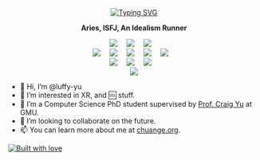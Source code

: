 <div align="center">
  <div align="center">
<a href="https://git.io/typing-svg"><img src="https://readme-typing-svg.demolab.com?font=Prosto+One&pause=1000&color=3A1FF7&center=true&random=false&width=435&lines=Hi%2C+I+am+Luffy+Yu." alt="Typing SVG" /></a>
  </div>
  
  <p><b>Aries, ISFJ, An Idealism Runner</b></p>
  
  <div align="center">
    <a href="mailto:yuliuchuan@gmail.com"><img src="https://img.shields.io/badge/Gmail-D14836" /></a>&emsp;
    <a href="https://www.linkedin.com/in/liuchuan-yu-64a44621a"><img src="https://img.shields.io/badge/LinkedIn-0077B5" /></a>&emsp;
    <a href="#"><img src="https://komarev.com/ghpvc/?username=luffy-yu&label=Views&color=0e75b6&style=flat" /></a>&emsp;
  </div>
  <div align="center">
    <a href="#"><img src="https://img.shields.io/badge/Python-14354C" /></a>&emsp;
    <a href="#"><img src="https://img.shields.io/badge/C%23-239120" /></a>&emsp;
    <a href="#"><img src="https://img.shields.io/badge/C%2B%2B-00599C" /></a>&emsp;
    <a href="#"><img src="https://img.shields.io/badge/PyCharm-000000.svg" /></a>&emsp;
    <a href="#"><img src="https://img.shields.io/badge/Rider-000000" /></a>&emsp;
  </div>

  <div align="center">
    <a href="#"><img src="https://aleen42.github.io/badges/src/photoshop.svg" /></a>&emsp;
    <a href="#"><img src="https://aleen42.github.io/badges/src/illustrator.svg" /></a>&emsp;
    <a href="#"><img src="https://aleen42.github.io/badges/src/premiere.svg" /></a>&emsp;
  </div>
<div align="center">
<picture>
  <source
    srcset="https://github-readme-stats.vercel.app/api?username=luffy-yu&show_icons=true&theme=dark&custom_title=Luffy%20Yu's%20Github%20Stats"
    media="(prefers-color-scheme: dark)"
  />
  <source
    srcset="https://github-readme-stats.vercel.app/api?username=luffy-yu&show_icons=true&custom_title=Luffy%20Yu's%20Github%20Stats"
    media="(prefers-color-scheme: light), (prefers-color-scheme: no-preference)"
  />
  <img src="https://github-readme-stats.vercel.app/api?username=luffy-yu&show_icons=true&custom_title=Luffy%20Yu's%20Github%20Stats" />
</picture>
</div>
</div>

- 👋 Hi, I’m @luffy-yu
- 👀 I’m interested in XR, and 🆒 stuff.
- 🌱 I’m a Computer Science PhD student supervised by [Prof. Craig Yu](https://craigyuyu.github.io/home/) at GMU.
- 💞️ I’m looking to collaborate on the future.
- 📫 You can learn more about me at [chuange.org](https://www.chuange.org/).

[![Built with love](http://ForTheBadge.com/images/badges/built-with-love.svg)](https://www.chuange.org/)

<!---
luffy-yu/luffy-yu is a ✨ special ✨ repository because its `README.md` (this file) appears on your GitHub profile.
You can click the Preview link to take a look at your changes.
--->
